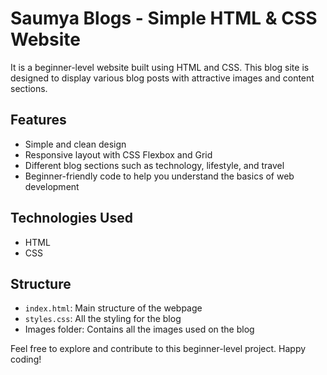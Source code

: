# Saumya Blogs - Simple HTML & CSS Website

It is a beginner-level website built using HTML and CSS. This blog site is designed to display various blog posts with attractive images and content sections.

## Features

- Simple and clean design
- Responsive layout with CSS Flexbox and Grid
- Different blog sections such as technology, lifestyle, and travel
- Beginner-friendly code to help you understand the basics of web development

## Technologies Used

- HTML
- CSS

## Structure

- `index.html`: Main structure of the webpage
- `styles.css`: All the styling for the blog
- Images folder: Contains all the images used on the blog

Feel free to explore and contribute to this beginner-level project. Happy coding!
